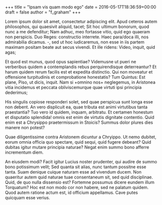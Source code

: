 +++
title = "Ipsam vis quam modo ego"
date = 2016-05-17T18:36:59+00:00
draft = false
author = "f_graham"
+++

Lorem ipsum dolor sit amet, consectetur adipiscing elit. Apud ceteros autem
philosophos, qui quaesivit aliquid, tacet; Sit hoc ultimum bonorum, quod nunc a
me defenditur; Nam adhuc, meo fortasse vitio, quid ego quaeram non perspicis.
Duo Reges: constructio interrete. Haec para/doca illi, nos admirabilia dicamus.
-, sed ut hoc iudicaremus, non esse in iis partem maximam positam beate aut
secus vivendi. Et ille ridens: Video, inquit, quid agas;

Et quod est munus, quod opus sapientiae? Videmusne ut pueri ne verberibus
quidem a contemplandis rebus perquirendisque deterreantur? Et harum quidem
rerum facilis est et expedita distinctio. Qui non moveatur et offensione
turpitudinis et comprobatione honestatis? Tum Quintus: Est plane, Piso, ut
dicis, inquit. Nam si +omnino nos+ neglegemus, in Aristonea vitia incidemus et
peccata obliviscemurque quae virtuti ipsi principia dederimus;

His singulis copiose responderi solet, sed quae perspicua sunt longa esse non
debent. An vero displicuit ea, quae tributa est animi virtutibus tanta
praestantia? Tuo vero id quidem, inquam, arbitratu. Et certamen honestum et
disputatio splendida! omnis est enim de virtutis dignitate contentio. Quid enim
est a Chrysippo praetermissum in Stoicis? Summus dolor plures dies manere non
potest?

Quae diligentissime contra Aristonem dicuntur a Chryippo. Ut nemo dubitet,
eorum omnia officia quo spectare, quid sequi, quid fugere debeant? Quid dubitas
igitur mutare principia naturae? Negat enim summo bono afferre incrementum
diem.

An eiusdem modi? Facit igitur Lucius noster prudenter, qui audire de summo bono
potissimum velit; Sed quanta sit alias, nunc tantum possitne esse tanta. Suam
denique cuique naturam esse ad vivendum ducem. Non quaeritur autem quid naturae
tuae consentaneum sit, sed quid disciplinae. Quid, de quo nulla dissensio est?
Fortemne possumus dicere eundem illum Torquatum? Hoc est non modo cor non
habere, sed ne palatum quidem. Quod autem ratione actum est, id officium
appellamus. Cave putes quicquam esse verius.

